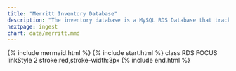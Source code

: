 ```yaml
---
title: "Merritt Inventory Database"
description: "The inventory database is a MySQL RDS Database that tracks the objects and files in the Merritt Repository"
nextpage: ingest
chart: data/merritt.mmd
---
```

{% include mermaid.html %}
{% include start.html %}
  class RDS FOCUS
  linkStyle 2 stroke:red,stroke-width:3px
{% include end.html %}
